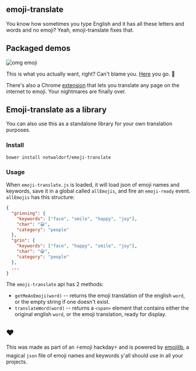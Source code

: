 ## emoji-translate

You know how sometimes you type English and it has all these letters and words and no emoji? Yeah, emoji-translate fixes that.

## Packaged demos
![omg emoji](https://cloud.githubusercontent.com/assets/1369170/8635052/e333474e-27c7-11e5-8af8-5b0bc2281095.gif)

This is what you actually want, right? Can't blame you. [Here](http://meowni.ca/emoji-translate) you go. 👏

There's also a Chrome  [extension](https://chrome.google.com/webstore/detail/emoji-translate/kkkfndlpdajmbgofkidemhkjoinhmojl) that lets you translate any page on the internet to emoji. Your nightmares are finally over.

## Emoji-translate as a library
You can also use this as a standalone library for your own translation purposes.

### Install
```
bower install notwaldorf/emoji-translate
```

### Usage
When `emoji-translate.js` is loaded, it will load json of emoji names and keywords, save it in a global called `allEmojis`, and fire an `emoji-ready` event. `allEmojis` has this structure:
```json
{
  "grinning": {
    "keywords": ["face", "smile", "happy", "joy"],
    "char": "😀",
    "category": "people"
  },
  "grin": {
    "keywords": ["face", "happy", "smile", "joy"],
    "char": "😁",
    "category": "people"
  },
  ...
}
```
The `emoji-translate` api has 2 methods:
  * `getMeAnEmoji(word)` -- returns the emoji translation of the english `word`, or the empty string if one doesn't exist.
  * `translateWord(word)` -- returns a `<span>` element that contains either the
  original english `word`, or the emoji translation, ready for display.

## ❤️
This was made as part of an ⚡️emoji hackday⚡️ and  is powered by [emojilib](https://github.com/muan/emojilib), a magical `json` file of emoji names and keywords y'all should use in all your projects.
